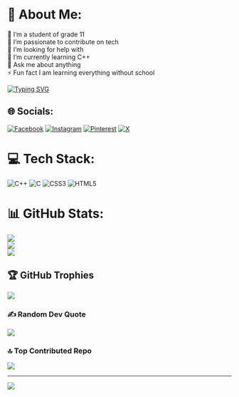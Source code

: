 # 💫 About Me:
🔭 I’m a student of grade 11<br>👯 I’m passionate to contribute on tech<br>🤝 I’m looking for help with<br>🌱 I’m currently learning C++<br>💬 Ask me about anything<br>⚡ Fun fact I am learning everything without school<br>

[![Typing SVG](https://readme-typing-svg.demolab.com?font=Fira+Code&pause=1000&color=1A49F7&width=435&lines=I+am+Rudro+Bala;16+years+old;Problem+solve+in+C;HTML+CSS;Learning+C%2B%2B;Interested+in+machine+learning+%26+AI)](https://git.io/typing-svg)
## 🌐 Socials:
[![Facebook](https://img.shields.io/badge/Facebook-%231877F2.svg?logo=Facebook&logoColor=white)](https://facebook.com/iamrudrobala) [![Instagram](https://img.shields.io/badge/Instagram-%23E4405F.svg?logo=Instagram&logoColor=white)](https://instagram.com/iamrudrobala) [![Pinterest](https://img.shields.io/badge/Pinterest-%23E60023.svg?logo=Pinterest&logoColor=white)](https://pinterest.com/iamrudrobala) [![X](https://img.shields.io/badge/X-black.svg?logo=X&logoColor=white)](https://x.com/iamrudrobala) 

# 💻 Tech Stack:
![C++](https://img.shields.io/badge/c++-%2300599C.svg?style=plastic&logo=c%2B%2B&logoColor=white) ![C](https://img.shields.io/badge/c-%2300599C.svg?style=plastic&logo=c&logoColor=white) ![CSS3](https://img.shields.io/badge/css3-%231572B6.svg?style=plastic&logo=css3&logoColor=white) ![HTML5](https://img.shields.io/badge/html5-%23E34F26.svg?style=plastic&logo=html5&logoColor=white)
# 📊 GitHub Stats:
![](https://github-readme-stats.vercel.app/api?username=iamrudrobala&theme=dark&hide_border=false&include_all_commits=false&count_private=false)<br/>
![](https://nirzak-streak-stats.vercel.app/?user=iamrudrobala&theme=dark&hide_border=false)<br/>
![](https://github-readme-stats.vercel.app/api/top-langs/?username=iamrudrobala&theme=dark&hide_border=false&include_all_commits=false&count_private=false&layout=compact)

## 🏆 GitHub Trophies
![](https://github-profile-trophy.vercel.app/?username=iamrudrobala&theme=radical&no-frame=false&no-bg=true&margin-w=4)

### ✍️ Random Dev Quote
![](https://quotes-github-readme.vercel.app/api?type=horizontal&theme=radical)

### 🔝 Top Contributed Repo
![](https://github-contributor-stats.vercel.app/api?username=iamrudrobala&limit=5&theme=dark&combine_all_yearly_contributions=true)

---
[![](https://visitcount.itsvg.in/api?id=iamrudrobala&icon=0&color=0)](https://visitcount.itsvg.in)

